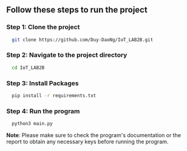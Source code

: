 ## Follow these steps to run the project

### Step 1: Clone the project

```bash
  git clone https://github.com/Duy-DaoNg/IoT_LAB2B.git
```

### Step 2: Navigate to the project directory

```bash
  cd IoT_LAB2B
```

### Step 3: Install Packages
```bash
  pip install -r requirements.txt
```

### Step 4: Run the program
```bash
  python3 main.py
```

**Note**: Please make sure to check the program's documentation or the report to obtain any necessary keys before running the program.
